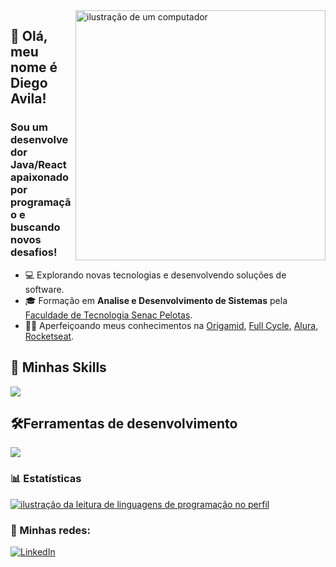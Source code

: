 <img src="https://raw.githubusercontent.com/MicaelliMedeiros/micaellimedeiros/master/image/computer-illustration.png" alt="ilustração de um computador" min-width="400px" max-width="400px" width="400px" align="right">

## 🖖 Olá, meu nome é <strong>Diego Avila!</strong>
<h3> Sou um desenvolvedor Java/React apaixonado por programação e buscando novos desafios!</h3>

- 💻 Explorando novas tecnologias e desenvolvendo soluções de software.
- 🎓 Formação em **Analise e Desenvolvimento de Sistemas** pela <a href="https://www.senacrs.com.br/unidade/78">Faculdade de Tecnologia Senac Pelotas</a>.
- 👨‍💻 Aperfeiçoando meus conhecimentos na <a href="https://www.origamid.com/">Origamid</a>, <a href="https://fullcycle.com.br/">Full Cycle</a>, <a href="https://www.alura.com.br/">Alura</a>, <a href="https://www.rocketseat.com.br/">Rocketseat</a>.

## 🚀 Minhas Skills

<p align="left">
  <a href="https://skillicons.dev">
    <img src="https://skillicons.dev/icons?i=java,js,html,css,react,redux,nodejs,spring,docker,hibernate,adonis,unreal,unity,postgres,oracle" />
  </a>
</p>

## 🛠️Ferramentas de desenvolvimento

<p align="left">
  <a href="https://skillicons.dev">
    <img src="https://skillicons.dev/icons?i=vscode,eclipse,idea,visualstudio,git," />
  </a>
</p>

### 📊 Estatísticas

<a href="https://github.com/DiegoBorraz" title="ilustração do mapeamento de linguagens">
  <img align="center" src="https://github-readme-stats.vercel.app/api/top-langs/?username=DiegoBorraz&theme=dracula&hide_langs_below=1" alt="ilustração da leitura de linguagens de programação no perfil"/>
</a>

<br>

### 📱 Minhas redes:

<p align="left">
  <a href="https://www.linkedin.com/in/diego-avila-91725b192" title="LinkedIn">
  <img src="https://img.shields.io/badge/-Linkedin-0e76a8?style=flat-square&logo=Linkedin&logoColor=white&link=/" alt="LinkedIn"/></a>
</p>
